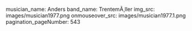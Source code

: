 musician_name: Anders
band_name: TrentemÃ¸ller
img_src: images/musician1977.png
onmouseover_src: images/musician1977.1.png
pagination_pageNumber: 543